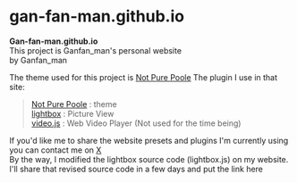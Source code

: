 # gan-fan-man.github.io

**Gan-fan-man.github.io**  
This project is Ganfan_man's personal website  
by Ganfan_man  
  
The theme used for this project is [Not Pure Poole](https://github.com/vszhub/not-pure-poole)
The plugin I use in that site:  
> [Not Pure Poole](https://github.com/vszhub/not-pure-poole) : theme  
> [lightbox](https://github.com/lokesh/lightbox2) : Picture View  
> [video.js](https://github.com/videojs/video.js) : Web Video Player (Not used for the time being)  

If you'd like me to share the website presets and plugins I'm currently using you can contact me on [X](https://x.com/Ganfan_man)  
By the way, I modified the lightbox source code (lightbox.js) on my website.
I'll share that revised source code in a few days and put the link here

